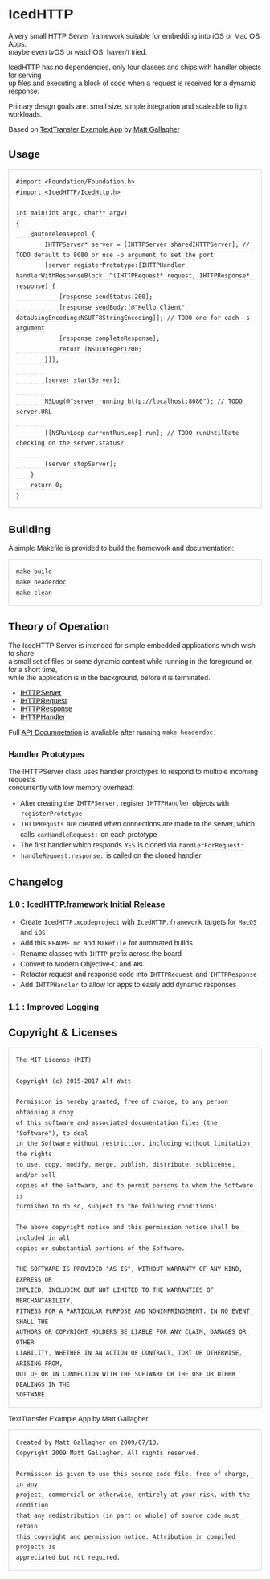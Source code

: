 # IcedHTTP

A very small HTTP Server framework suitable for embedding into iOS or Mac OS Apps,<br>
maybe even tvOS or watchOS, haven't tried.

IcedHTTP has no dependencies, only four classes and ships with handler objects for serving<br>
up files and executing a block of code when a request is received for a dynamic response.

Primary design goals are: small size, simple integration and scaleable to light workloads.

Based on [TextTransfer Example App](http://www.cocoawithlove.com/2009/07/simple-extensible-http-server-in-cocoa.html)
by [Matt Gallagher](http://www.cocoawithlove.com)

## Usage

    #import <Foundation/Foundation.h>
    #import <IcedHTTP/IcedHttp.h>

    int main(int argc, char** argv)
    {
        @autoreleasepool {
            IHTTPServer* server = [IHTTPServer sharedIHTTPServer]; // TODO default to 8080 or use -p argument to set the port
            [server registerPrototype:[IHTTPHandler handlerWithResponseBlock: ^(IHTTPRequest* request, IHTTPResponse* response) {
                [response sendStatus:200];
                [response sendBody:[@"Hello Client" dataUsingEncoding:NSUTF8StringEncoding]]; // TODO one for each -s argument
                [response completeResponse];
                return (NSUInteger)200;
            }]];
            
            [server startServer];
            
            NSLog(@"server running http://localhost:8080"); // TODO server.URL
            
            [[NSRunLoop currentRunLoop] run]; // TODO runUntilDate checking on the server.status?
            
            [server stopServer];
        }
        return 0;
    }

## Building

A simple Makefile is provided to build the framework and documentation:

    make build
    make headerdoc
    make clean

## Theory of Operation

The IcedHTTP Server is intended for simple embedded applications which wish to share<br>
a small set of files or some dynamic content while running in the foreground or, for a short time,<br>
while the application is in the background, before it is terminated.

- [IHTTPServer](IHTTPServer_h/Classes/IHTTPServer/index.html)
- [IHTTPRequest](IHTTPRequest_h/Classes/IHTTPRequest/index.html)
- [IHTTPResponse](IHTTPResponse_h/Classes/IHTTPResponse/index.html)
- [IHTTPHandler](IHTTPHandler_h/Classes/IHTTPHandler/index.html)

Full [API Documnetation](masterTOC.html) is avaliable after running `make headerdoc`.

### Handler Prototypes

The IHTTPServer class uses handler prototypes to respond to multiple incoming requests<br>
concurrently with low memory overhead:

- After creating the `IHTTPServer`, register `IHTTPHandler` objects with `registerPrototype`
- `IHTTPRequsts` are created when connections are made to the server, which calls `canHandleRequest:` on each prototype
- The first handler which responds `YES` is cloned via `handlerForRequest:`
- `handleRequest:response:` is called on the cloned handler 

## Changelog

### 1.0 : IcedHTTP.framework Initial Release

- Create `IcedHTTP.xcodeproject` with `IcedHTTP.framework` targets for `MacOS` and `iOS`
- Add this `README.md` and `Makefile` for automated builds 
- Rename classes with `IHTTP` prefix across the board
- Convert to Modern Objective-C and `ARC`
- Refactor request and response code into `IHTTPRequest` and `IHTTPResponse`
- Add `IHTTPHandler` to allow for apps to easily add dynamic responses

### 1.1 : Improved Logging

## Copyright & Licenses

    The MIT License (MIT)

    Copyright (c) 2015-2017 Alf Watt

    Permission is hereby granted, free of charge, to any person obtaining a copy
    of this software and associated documentation files (the "Software"), to deal
    in the Software without restriction, including without limitation the rights
    to use, copy, modify, merge, publish, distribute, sublicense, and/or sell
    copies of the Software, and to permit persons to whom the Software is
    furnished to do so, subject to the following conditions:

    The above copyright notice and this permission notice shall be included in all
    copies or substantial portions of the Software.

    THE SOFTWARE IS PROVIDED "AS IS", WITHOUT WARRANTY OF ANY KIND, EXPRESS OR
    IMPLIED, INCLUDING BUT NOT LIMITED TO THE WARRANTIES OF MERCHANTABILITY,
    FITNESS FOR A PARTICULAR PURPOSE AND NONINFRINGEMENT. IN NO EVENT SHALL THE
    AUTHORS OR COPYRIGHT HOLDERS BE LIABLE FOR ANY CLAIM, DAMAGES OR OTHER
    LIABILITY, WHETHER IN AN ACTION OF CONTRACT, TORT OR OTHERWISE, ARISING FROM,
    OUT OF OR IN CONNECTION WITH THE SOFTWARE OR THE USE OR OTHER DEALINGS IN THE
    SOFTWARE.

TextTransfer Example App by Matt Gallagher

    Created by Matt Gallagher on 2009/07/13.
    Copyright 2009 Matt Gallagher. All rights reserved.
    
    Permission is given to use this source code file, free of charge, in any
    project, commercial or otherwise, entirely at your risk, with the condition
    that any redistribution (in part or whole) of source code must retain
    this copyright and permission notice. Attribution in compiled projects is
    appreciated but not required.

<span style="visibility: hidden !important;"><style type="text/css">
body { font-family: helvetica, helvetica-neue, san-serif; padding: 2em; }
pre { border: 1px solid lightgray; padding: 1em; }
code { border-bottom: 1px dashed lightgray; padding: .1em; line-height: 1.75em; }
a { color: #111; }
</style></span>
